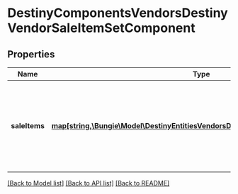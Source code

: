 # DestinyComponentsVendorsDestinyVendorSaleItemSetComponent

## Properties
Name | Type | Description | Notes
------------ | ------------- | ------------- | -------------
**saleItems** | [**map[string,\Bungie\Model\DestinyEntitiesVendorsDestinyVendorSaleItemComponent]**](DestinyEntitiesVendorsDestinyVendorSaleItemComponent.md) | The items being sold by this vendor, keyed by the vendorItemIndex of the item being sold. (because showing sale items depends on the ordering dictated by the categories being shown - see DestinyVendorCategoryComponent - this is a dictionary for quick lookup capability.) | [optional] 

[[Back to Model list]](../README.md#documentation-for-models) [[Back to API list]](../README.md#documentation-for-api-endpoints) [[Back to README]](../README.md)


